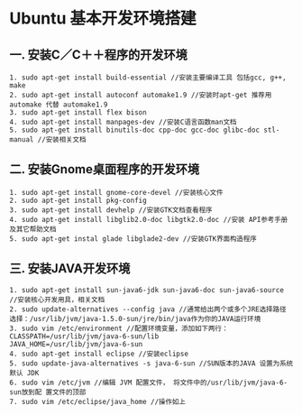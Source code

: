 # Ubuntu 基本开发环境搭建

## 一. 安装C／C＋＋程序的开发环境 

    1. sudo apt-get install build-essential //安装主要编译工具 包括gcc, g++, make 
    2. sudo apt-get install autoconf automake1.9 //安装时apt-get 推荐用 automake 代替 automake1.9
    3. sudo apt-get install flex bison 
    4. sudo apt-get install manpages-dev //安装C语言函数man文档 
    5. sudo apt-get install binutils-doc cpp-doc gcc-doc glibc-doc stl-manual //安装相关文档

## 二. 安装Gnome桌面程序的开发环境 

    1. sudo apt-get install gnome-core-devel //安装核心文件 
    2. sudo apt-get install pkg-config 
    3. sudo apt-get install devhelp //安装GTK文档查看程序 
    4. sudo apt-get install libglib2.0-doc libgtk2.0-doc //安装 API参考手册及其它帮助文档 
    5. sudo apt-get instal glade libglade2-dev //安装GTK界面构造程序 

## 三. 安装JAVA开发环境 

    1. sudo apt-get install sun-java6-jdk sun-java6-doc sun-java6-source //安装核心开发用具，相关文档 
    2. sudo update-alternatives --config java //通常给出两个或多个JRE选择路径 选择：/usr/lib/jvm/java-1.5.0-sun/jre/bin/java作为你的JAVA运行环境 
    3. sudo vim /etc/environment //配置环境变量，添加如下两行： 
    CLASSPATH=/usr/lib/jvm/java-6-sun/lib 
    JAVA_HOME=/usr/lib/jvm/java-6-sun 
    4. sudo apt-get install eclipse //安装eclipse 
    5. sudo update-java-alternatives -s java-6-sun //SUN版本的JAVA 设置为系统默认 JDK 
    6. sudo vim /etc/jvm //编辑 JVM 配置文件， 将文件中的/usr/lib/jvm/java-6-sun放到配 置文件的顶部 
    7. sudo vim /etc/eclipse/java_home //操作如上
